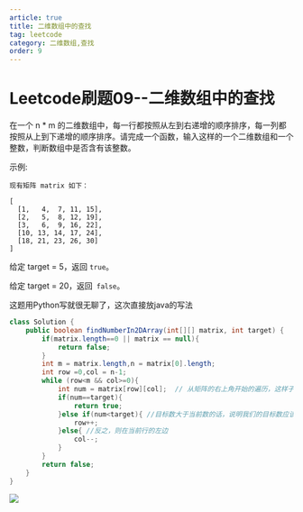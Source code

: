```yaml
---
article: true
title: 二维数组中的查找
tag: leetcode
category: 二维数组,查找
order: 9
---
```

# Leetcode刷题09--二维数组中的查找
在一个 n * m 的二维数组中，每一行都按照从左到右递增的顺序排序，每一列都按照从上到下递增的顺序排序。请完成一个函数，输入这样的一个二维数组和一个整数，判断数组中是否含有该整数。

 

示例:
```
现有矩阵 matrix 如下：

[
  [1,   4,  7, 11, 15],
  [2,   5,  8, 12, 19],
  [3,   6,  9, 16, 22],
  [10, 13, 14, 17, 24],
  [18, 21, 23, 26, 30]
]
```
给定 target = 5，返回 ``true``。

给定 target = 20，返回`` false``。

这题用Python写就很无聊了，这次直接放java的写法
```Java
class Solution {
    public boolean findNumberIn2DArray(int[][] matrix, int target) {
        if(matrix.length==0 || matrix == null){
            return false;
        }
        int m = matrix.length,n = matrix[0].length;
        int row =0,col = n-1;
        while (row<m && col>=0){
            int num = matrix[row][col];  // 从矩阵的右上角开始的遍历，这样子好比较大小
            if(num==target){
                return true;
            }else if(num<target){ //目标数大于当前数的话，说明我们的目标数应该在下一行，因为我们是从后面马开始比较的
                row++;
            }else{ //反之，则在当前行的左边
                col--;
            }
        }
        return false;
    }
}

```

![](https://golearning.oss-cn-shanghai.aliyuncs.com/obsidian扫码_搜索联合传播样式-标准色版.png)